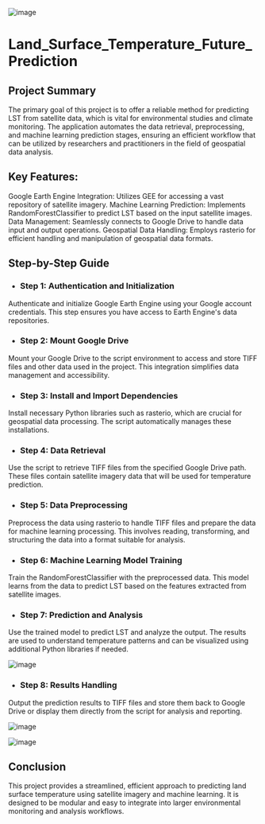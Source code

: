 ![image](https://github.com/LocNguyenTKP/Land_Surface_Temperature_Future_Prediction/assets/66542803/98d919fc-bd4f-4e0d-818b-789bb27dea87)

# Land_Surface_Temperature_Future_Prediction

## Project Summary
The primary goal of this project is to offer a reliable method for predicting LST from satellite data, which is vital for environmental studies and climate monitoring. The application automates the data retrieval, preprocessing, and machine learning prediction stages, ensuring an efficient workflow that can be utilized by researchers and practitioners in the field of geospatial data analysis.

## Key Features:

Google Earth Engine Integration: Utilizes GEE for accessing a vast repository of satellite imagery.
Machine Learning Prediction: Implements RandomForestClassifier to predict LST based on the input satellite images.
Data Management: Seamlessly connects to Google Drive to handle data input and output operations.
Geospatial Data Handling: Employs rasterio for efficient handling and manipulation of geospatial data formats.
##  Step-by-Step Guide
* ### Step 1: Authentication and Initialization

Authenticate and initialize Google Earth Engine using your Google account credentials. This step ensures you have access to Earth Engine's data repositories.
* ### Step 2: Mount Google Drive

Mount your Google Drive to the script environment to access and store TIFF files and other data used in the project. This integration simplifies data management and accessibility.
* ### Step 3: Install and Import Dependencies

Install necessary Python libraries such as rasterio, which are crucial for geospatial data processing. The script automatically manages these installations.
* ### Step 4: Data Retrieval

Use the script to retrieve TIFF files from the specified Google Drive path. These files contain satellite imagery data that will be used for temperature prediction.
* ### Step 5: Data Preprocessing

Preprocess the data using rasterio to handle TIFF files and prepare the data for machine learning processing. This involves reading, transforming, and structuring the data into a format suitable for analysis.
* ### Step 6: Machine Learning Model Training

Train the RandomForestClassifier with the preprocessed data. This model learns from the data to predict LST based on the features extracted from satellite images.
* ### Step 7: Prediction and Analysis

Use the trained model to predict LST and analyze the output. The results are used to understand temperature patterns and can be visualized using additional Python libraries if needed.

![image](https://github.com/LocNguyenTKP/Land_Surface_Temperature_Future_Prediction/assets/66542803/a51e5b3d-1a8d-451c-8433-f7a82abedddc)

* ### Step 8: Results Handling
Output the prediction results to TIFF files and store them back to Google Drive or display them directly from the script for analysis and reporting.

![image](https://github.com/LocNguyenTKP/Land_Surface_Temperature_Future_Prediction/assets/66542803/2769f55c-af61-4b07-ab0c-7f595e2f6964)

![image](https://github.com/LocNguyenTKP/Land_Surface_Temperature_Future_Prediction/assets/66542803/951a718c-283e-40af-bd8a-2b8ea6985c3c)

## Conclusion
This project provides a streamlined, efficient approach to predicting land surface temperature using satellite imagery and machine learning. It is designed to be modular and easy to integrate into larger environmental monitoring and analysis workflows.
